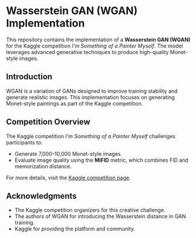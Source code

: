 # Wasserstein GAN (WGAN) Implementation

This repository contains the implementation of a **Wasserstein GAN (WGAN)** for the Kaggle competition *I'm Something of a Painter Myself*. The model leverages advanced generative techniques to produce high-quality Monet-style images.

## Introduction
WGAN is a variation of GANs designed to improve training stability and generate realistic images. This implementation focuses on generating Monet-style paintings as part of the Kaggle competition.

## Competition Overview
The Kaggle competition *I'm Something of a Painter Myself* challenges participants to:
- Generate 7,000–10,000 Monet-style images.
- Evaluate image quality using the **MiFID** metric, which combines FID and memorization distance.

For more details, visit the [Kaggle competition page](https://www.kaggle.com/competitions/gan-getting-started).

## Acknowledgments
- The Kaggle competition organizers for this creative challenge.
- The authors of WGAN for introducing the Wasserstein distance in GAN training.
- Kaggle for providing the platform and community.


